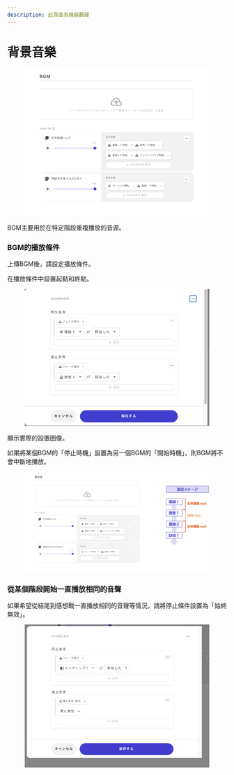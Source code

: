 ```yaml
---
description: 此頁面為機器翻譯
---
```


# 背景音樂

<figure><img src="../../.gitbook/assets/スクリーンショット 2024-02-20 19.48.50.png" alt=""><figcaption></figcaption></figure>

BGM主要用於在特定階段重複播放的音源。

### BGM的播放條件

上傳BGM後，請設定播放條件。

在播放條件中設置起點和終點。

<figure><img src="../../.gitbook/assets/スクリーンショット 2024-02-20 19.52.19.png" alt=""><figcaption></figcaption></figure>

顯示實際的設置圖像。

如果將某個BGM的「停止時機」設置為另一個BGM的「開始時機」，則BGM將不會中斷地播放。

<figure><img src="../../.gitbook/assets/image (106).png" alt=""><figcaption></figcaption></figure>

### 從某個階段開始一直播放相同的音聲

如果希望從結尾到感想戰一直播放相同的音聲等情況，請將停止條件設置為「始終無效」。

<figure><img src="../../.gitbook/assets/スクリーンショット 2024-02-20 19.54.20.png" alt=""><figcaption></figcaption></figure>
